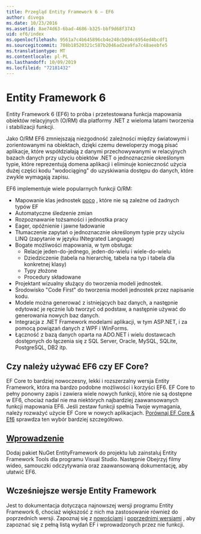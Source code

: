 ```yaml
---
title: Przegląd Entity Framework 6 — EF6
author: divega
ms.date: 10/23/2016
ms.assetid: 8ae74d63-6bad-4686-b325-bbf9d68f3743
uid: ef6/index
ms.openlocfilehash: 9561a7c4b645896cb4e248cb094c6954ed4bcdf1
ms.sourcegitcommit: 708b18520321c587b2046ad2ea9fa7c48aeebfe5
ms.translationtype: MT
ms.contentlocale: pl-PL
ms.lasthandoff: 10/09/2019
ms.locfileid: "72181432"
---
```

# <a name="entity-framework-6"></a>Entity Framework 6
Entity Framework 6 (EF6) to próba i przetestowana funkcja mapowania obiektów relacyjnych (O/RM) dla platformy .NET z wieloma latami tworzenia i stabilizacji funkcji.

Jako O/RM EF6 zmniejszają niezgodność zależności między światowymi i zorientowanymi na obiektach, dzięki czemu deweloperzy mogą pisać aplikacje, które współdziałają z danymi przechowywanymi w relacyjnych bazach danych przy użyciu obiektów .NET o jednoznacznie określonym typie, które reprezentują domena aplikacji i eliminuje konieczność użycia dużej części kodu "wodociąging" do uzyskiwania dostępu do danych, które zwykle wymagają zapisu.

EF6 implementuje wiele popularnych funkcji O/RM:
- Mapowanie klas jednostek [poco](~/ef6/resources/glossary.md#poco) , które nie są zależne od żadnych typów EF
- Automatyczne śledzenie zmian
- Rozpoznawanie tożsamości i jednostka pracy
- Eager, opóźnienie i jawne ładowanie
- Tłumaczenie zapytań o jednoznacznie określonym typie przy użyciu LINQ (zapytanie w języku INtegrated Language)
- Bogate możliwości mapowania, w tym obsługa:
  - Relacje jeden-do-jednego, jeden-do-wielu i wiele-do-wielu
  - Dziedziczenie (tabela na hierarchię, tabela na typ i tabela dla konkretnej klasy)
  - Typy złożone
  - Procedury składowane
- Projektant wizualny służący do tworzenia modeli jednostek.
- Środowisko "Code First" do tworzenia modeli jednostek przez napisanie kodu.
- Modele można generować z istniejących baz danych, a następnie edytować je ręcznie lub tworzyć od podstaw, a następnie używać do generowania nowych baz danych.
- Integracja z .NET Framework modelami aplikacji, w tym ASP.NET, i za pomocą powiązań danych z WPF i WinForms.
- Łączność z bazą danych oparta na ADO.NET i wielu dostawcach dostępnych do łączenia się z SQL Server, Oracle, MySQL, SQLite, PostgreSQL, DB2 itp.

## <a name="should-i-use-ef6-or-ef-core"></a>Czy należy używać EF6 czy EF Core?

EF Core to bardziej nowoczesny, lekki i rozszerzalny wersja Entity Framework, która ma bardzo podobne możliwości i korzyści EF6.
EF Core to pełny ponowny zapis i zawiera wiele nowych funkcji, które nie są dostępne w EF6, chociaż nadal nie ma niektórych najbardziej zaawansowanych funkcji mapowania EF6.
Jeśli zestaw funkcji spełnia Twoje wymagania, należy rozważyć użycie EF Core w nowych aplikacjach.
[Porównaj EF Core &AMP; Ef6](xref:efcore-and-ef6/index) sprawdza ten wybór bardziej szczegółowo.

## <a name="get-startedef6get-startedmd"></a>[Wprowadzenie](~/ef6/get-started.md)

Dodaj pakiet NuGet EntityFramework do projektu lub zainstaluj Entity Framework Tools dla programu Visual Studio. Następnie Obejrzyj filmy wideo, samouczki odczytywania oraz zaawansowaną dokumentację, aby ułatwić EF6.

## <a name="past-entity-framework-versions"></a>Wcześniejsze wersje Entity Framework

Jest to dokumentacja dotycząca najnowszej wersji programu Entity Framework 6, chociaż większość z nich ma zastosowanie również do poprzednich wersji.
Zapoznaj się z [nowościami](~/ef6/what-is-new/index.md) i [poprzednimi wersjami](~/ef6/what-is-new/past-releases.md) , aby zapoznać się z pełną listą wydań EF i wprowadzonych przez nie funkcji.
